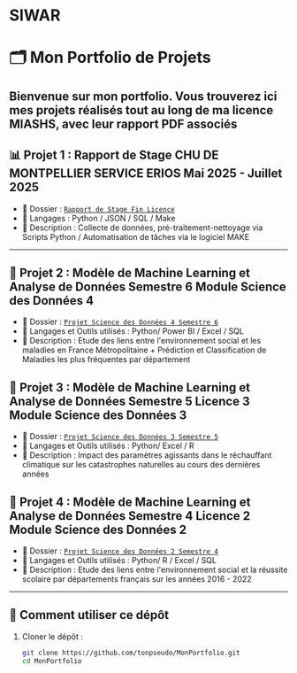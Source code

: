 # SIWAR
# 🗂️ Mon Portfolio de Projets

Bienvenue sur mon portfolio. Vous trouverez ici mes projets réalisés tout au long de ma licence MIASHS, avec leur **rapport PDF** associés
---

## 📊 Projet 1 : Rapport de Stage CHU DE MONTPELLIER SERVICE ERIOS Mai 2025 - Juillet 2025
- 📁 Dossier : [`Rapport de Stage Fin Licence`](https://github.com/rayane3448/SIWAR/blob/8af930a78e964188dac42c633021c7d44cc9a3c8/Rapport%20SDD4%20Hakiri%20Siwar%20Benramdane%20Rayane.pdf)
- 🧰 Langages : Python / JSON / SQL / Make
- 📌 Description : Collecte de données, pré-traitement-nettoyage via Scripts Python / Automatisation de tâches via le logiciel MAKE

---

## 🤖 Projet 2 : Modèle de Machine Learning et Analyse de Données Semestre 6 Module Science des Données 4
- 📁 Dossier : [`Projet Science des Données 4 Semestre 6`](projets/projet-science-desdonnees-semestre-6/)
- 🧰 Langages et Outils utilisés : Python/ Power BI / Excel / SQL
- 📌 Description : Etude des liens entre l'environnement social et les maladies en France Métropolitaine + Prédiction et Classification de Maladies les plus fréquentes par département

## 🤖 Projet 3 : Modèle de Machine Learning et Analyse de Données Semestre 5 Licence 3 Module Science des Données 3
- 📁 Dossier : [`Projet Science des Données 3 Semestre 5`](projetsdd3semestre5)
- 🧰 Langages et Outils utilisés : Python/ Excel / R
- 📌 Description : Impact des paramètres agissants dans le réchauffant climatique sur les catastrophes naturelles au cours des dernières années

## 🤖 Projet 4 : Modèle de Machine Learning et Analyse de Données Semestre 4 Licence 2 Module Science des Données 2
- 📁 Dossier : [`Projet Science des Données 2 Semestre 4`](ProjetSDD2Semestre4)
- 🧰 Langages et Outils utilisés : Python/ R / Excel / SQL
- 📌 Description : Etude des liens entre l'environnement social et la réussite scolaire par départements français sur les années 2016 - 2022

---

## 🔧 Comment utiliser ce dépôt
1. Cloner le dépôt :
   ```bash
   git clone https://github.com/tonpseudo/MonPortfolio.git
   cd MonPortfolio

